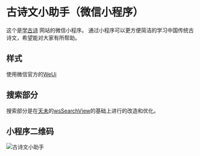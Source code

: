 # 古诗文小助手（微信小程序）

这个是[学古诗](https://xuegushi.cn) 网站的微信小程序。
通过小程序可以更方便简洁的学习中国传统古诗文，希望能对大家有所帮助。

## 样式
使用微信官方的[WeUi](https://weui.io)

## 搜索部分
搜索部分是在[天未](https://github.com/mindawei)的[wsSearchView](https://github.com/mindawei/wsSearchView)的基础上进行的改造和优化。


## 小程序二维码

![古诗文小助手](https://github.com/johnnyzhang1992/gushi_lite/blob/master/images/xcx.jpg)